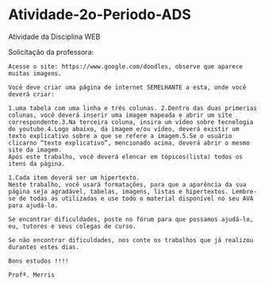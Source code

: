 # Atividade-2o-Periodo-ADS
Atividade da Disciplina WEB

Solicitação da professora:

    Acesse o site: https://www.google.com/doodles, observe que aparece muitas imagens.

    Você deve criar uma página de internet SEMELHANTE a esta, onde você deverá criar:

    1.uma tabela com uma linha e três colunas. 2.Dentro das duas primerias colunas, você deverá inserir uma imagem mapeada e abrir um site correspondente.3.Na terceira coluna, insira um vídeo sobre tecnologia do youtube.4.Logo abaixo, da imagem e/ou vídeo, deverá existir um texto explicativo sobre a que se refere a imagem.5.Se o usuário clicarno “texto explicativo”, mencionado acima, deverá abrir o mesmo site da imagem.
    Após este trabalho, você deverá elencar em tópicos(lista) todos os itens da página.

    1.Cada item deverá ser um hipertexto.
    Neste trabalho, você usará formatações, para que a aparência da sua página seja agradável, tabelas, imagens, listas e hipertextos. Lembre-se de todas as utilizadas e use todo o material disponível no seu AVA para ajudá-lo.

    Se encontrar dificuldades, poste no fórum para que possamos ajudá-lo, eu, tutores e seus colegas de curso.

    Se não encontrar dificuldades, nos conte os trabalhos que já realizou durantes estes dias.

    Bons estudos !!!!

    Profª. Merris
      
